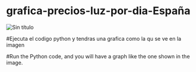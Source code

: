 # grafica-precios-luz-por-dia-España
![Sin título](https://github.com/user-attachments/assets/432f22d1-3fed-41d9-840d-6a9af3eba9c4)


#Ejecuta el codigo python y tendras una grafica como la qu se ve en la imagen


#Run the Python code, and you will have a graph like the one shown in the image.
